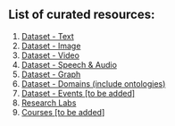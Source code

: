 <h2> List of curated resources:</h2>
<ol>
    <li/> <a href="https://darylcs37.github.io/resources/listing_data_text.htm"> Dataset - Text </a>
    <li/> <a href="https://darylcs37.github.io/resources/listing_data_image.htm"> Dataset - Image </a>
    <li/> <a href="https://darylcs37.github.io/resources/listing_data_video.htm"> Dataset - Video </a>
    <li/> <a href="https://darylcs37.github.io/resources/listing_data_speech.htm"> Dataset - Speech & Audio </a>
    <li/> <a href="https://darylcs37.github.io/resources/listing_data_graph.htm"> Dataset - Graph </a>
    <li/> <a href="https://darylcs37.github.io/resources/listing_data_domain.htm"> Dataset - Domains (include ontologies) </a>
    <li/> <a href="#"> Dataset - Events [to be added] </a>
    <li/> <a href="https://darylcs37.github.io/resources/listing_research labs.htm"> Research Labs </a>
    <li/> <a href="#"> Courses [to be added] </a>
</ol>
